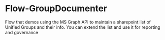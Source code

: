 # Flow-GroupDocumenter
Flow that demos using the MS Graph API to maintain a sharepoint list of Unified Groups and their info.  You can extend the list and use it for reporting and governance
